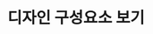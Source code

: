 ---
layout: default
title: 디자인 구성요소 보기
nav_order: 9
permalink: /docs/collaborate_with_fusion_team/managing_design/view_design_components
grand_parent: Fusion Team으로 공동작업
parent: 디자인 관리
---